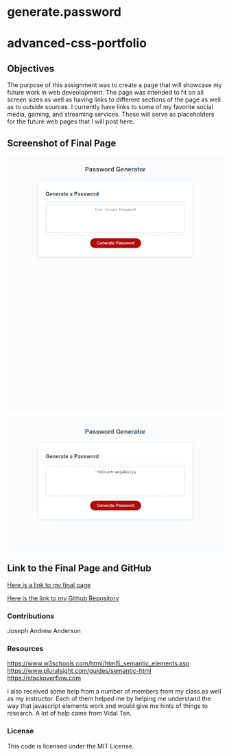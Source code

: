 # generate.password

# advanced-css-portfolio

## Objectives

The purpose of this assignment was to create a page that will showcase my future work in web deveolopment. The page was intended to fit on all screen sizes as well as having links to different sections of the page as well as to outside sources. I currently have links to some of my favorite social media, gaming, and streaming services. These will serve as placeholders for the future web pages that I will post here.

## Screenshot of Final Page

![Final Page Before Generating Password](./02-Homework/Assets/javascript-screenshot-before.png)

![Final Page After Generating Password](./02-Homework/Assets/javascript-screenshot-after.png)

## Link to the Final Page and GitHub

[Here is a link to my final page](https://jandrewanderson.github.io/generate.password/)

[Here is the link to my Github Repository](https://github.com/jandrewanderson/generate.password)

### Contributions

Joseph Andrew Anderson

### Resources

https://www.w3schools.com/html/html5_semantic_elements.asp
https://www.pluralsight.com/guides/semantic-html
https://stackoverflow.com

I also received some help from a number of members from my class as well as my instructor. Each of them helped me by helping me understand the way that javascript elements work and would give me hints of things to research. A lot of help came from Vidal Tan.

### License

This code is licensed under the MIT License.